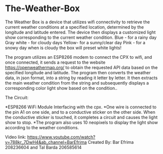 # The-Weather-Box

The Weather Box is a device that utilizes wifi connectivity to retrieve the current weather conditions at a specified location, 
determined by the longitude and latitude entered. 
The device then displays a customized light show corresponding to the current weather condition.
Blue - for a rainy day
Gray white - for cloudy days
Yellow- for a sunny/clear day
Pink - for a snowy day
when is cloudy the box will preset white lights!

The program utilizes an ESP8266 modem to connect the CPX to wifi, and once connected, 
it sends a request to the website https://openweathermap.org/ to obtain the requested API data 
based on the specified longitude and latitude. 
The program then converts the weather data, in json format, into a string by reading it letter by letter. 
It then extracts the main weather condition from the string and subsequently displays a corresponding color light show based on the condition..

  The Circuit:
  
  *ESP8266 WiFi Module Interfacing with the cpx.
  *One wire is connected to the pin A1 on one side, and to a conductive sticker on the other side. 
  When the conductive sticker is touched, it completes a circuit and causes the light show to stop. 
  *The program also uses 10 neopixels to display the light show according to the weather conditions.

  Video link: 
  https://www.youtube.com/watch?v=788kr_7DwH4&ab_channel=BarEfrima
  Created By:
  Bar Efrima 208236604 and Tal Barda 206585614
